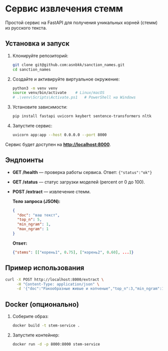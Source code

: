 # Сервис извлечения стемм

Простой сервис на FastAPI для получения уникальных корней (стемм) из русского текста.

## Установка и запуск

1. Клонируйте репозиторий:

   ```bash
   git clone git@github.com:asnbkk/sanction_names.git
   cd sanction_names
   ```
2. Создайте и активируйте виртуальное окружение:

   ```bash
   python3 -m venv venv
   source venv/bin/activate    # Linux/macOS
   # .\venv\Scripts\Activate.ps1   # PowerShell на Windows
   ```
3. Установите зависимости:

   ```bash
   pip install fastapi uvicorn keybert sentence-transformers nltk
   ```
4. Запустите сервис:

   ```bash
   uvicorn app:app --host 0.0.0.0 --port 8000
   ```

Сервис будет доступен на **[http://localhost:8000](http://localhost:8000)**.

## Эндпоинты

* **GET /health** — проверка работы сервиса. Ответ: `{"status":"ok"}`
* **GET /status** — статус загрузки моделей (percent от 0 до 100).
* **POST /extract** — извлечение стемм.

  **Тело запроса (JSON):**

  ```json
  {
    "doc": "ваш текст",
    "top_n": 5,
    "min_ngram": 1,
    "max_ngram": 1
  }
  ```

  **Ответ:**

  ```json
  {"stems": [["корень1", 0.75], ["корень2", 0.60], ...]}
  ```

## Пример использования

```bash
curl -X POST http://localhost:8000/extract \
     -H "Content-Type: application/json" \
     -d '{"doc":"Ракообразные живые и копченые","top_n":3,"min_ngram":1,"max_ngram":1}'
```

## Docker (опционально)

1. Соберите образ:

   ```bash
   docker build -t stem-service .
   ```
2. Запустите контейнер:

   ```bash
   docker run -d -p 8000:8000 stem-service
   ```

